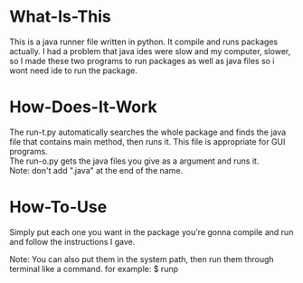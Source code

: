 # What-Is-This
This is a java runner file written in python. It compile and runs packages actually. I had a problem that java ides were slow and my computer, slower, so I made these two programs to run packages as well as java files so i wont need ide to run the package.<br>

# How-Does-It-Work
The run-t.py automatically searches the whole package and finds the java file that contains main method, then runs it. This file is appropriate for GUI programs.<br>
The run-o.py gets the java files you give as a argument and runs it.<br>
Note: don't add ".java" at the end of the name.<br>

# How-To-Use
Simply put each one you want in the package you're gonna compile and run and follow the instructions I gave.<br>

Note: You can also put them in the system path, then run them through terminal like a command. for example:
  $ runp
